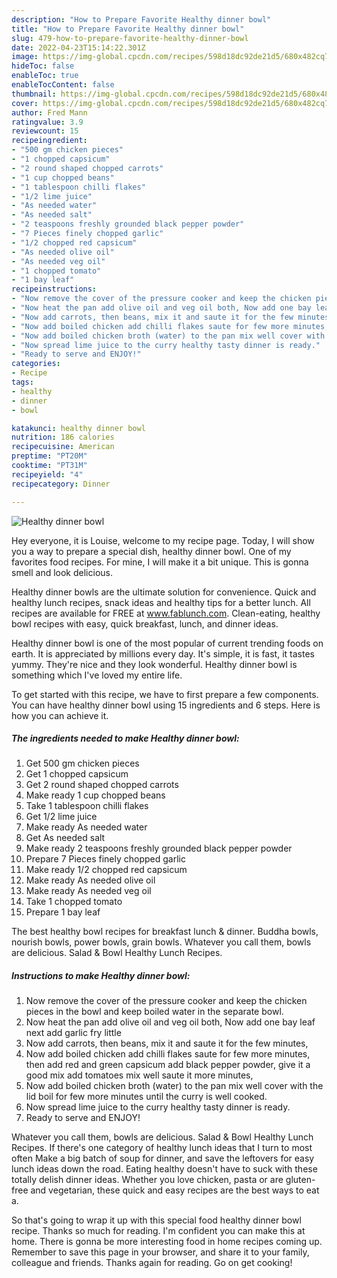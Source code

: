 ```yaml
---
description: "How to Prepare Favorite Healthy dinner bowl"
title: "How to Prepare Favorite Healthy dinner bowl"
slug: 479-how-to-prepare-favorite-healthy-dinner-bowl
date: 2022-04-23T15:14:22.301Z
image: https://img-global.cpcdn.com/recipes/598d18dc92de21d5/680x482cq70/healthy-dinner-bowl-recipe-main-photo.jpg
hideToc: false
enableToc: true
enableTocContent: false
thumbnail: https://img-global.cpcdn.com/recipes/598d18dc92de21d5/680x482cq70/healthy-dinner-bowl-recipe-main-photo.jpg
cover: https://img-global.cpcdn.com/recipes/598d18dc92de21d5/680x482cq70/healthy-dinner-bowl-recipe-main-photo.jpg
author: Fred Mann
ratingvalue: 3.9
reviewcount: 15
recipeingredient:
- "500 gm chicken pieces"
- "1 chopped capsicum"
- "2 round shaped chopped carrots"
- "1 cup chopped beans"
- "1 tablespoon chilli flakes"
- "1/2 lime juice"
- "As needed water"
- "As needed salt"
- "2 teaspoons freshly grounded black pepper powder"
- "7 Pieces finely chopped garlic"
- "1/2 chopped red capsicum"
- "As needed olive oil"
- "As needed veg oil"
- "1 chopped tomato"
- "1 bay leaf"
recipeinstructions:
- "Now remove the cover of the pressure cooker and keep the chicken pieces in the bowl and keep boiled water in the separate bowl."
- "Now heat the pan add olive oil and veg oil both, Now add one bay leaf next add garlic fry little"
- "Now add carrots, then beans, mix it and saute it for the few minutes,"
- "Now add boiled chicken add chilli flakes saute for few more minutes, then add red and green capsicum add black pepper powder, give it a good mix add tomatoes mix well saute it more minutes,"
- "Now add boiled chicken broth (water) to the pan mix well cover with the lid boil for few more minutes until the curry is well cooked."
- "Now spread lime juice to the curry healthy tasty dinner is ready."
- "Ready to serve and ENJOY!"
categories:
- Recipe
tags:
- healthy
- dinner
- bowl

katakunci: healthy dinner bowl 
nutrition: 186 calories
recipecuisine: American
preptime: "PT20M"
cooktime: "PT31M"
recipeyield: "4"
recipecategory: Dinner

---
```



![Healthy dinner bowl](https://img-global.cpcdn.com/recipes/598d18dc92de21d5/680x482cq70/healthy-dinner-bowl-recipe-main-photo.jpg)

Hey everyone, it is Louise, welcome to my recipe page. Today, I will show you a way to prepare a special dish, healthy dinner bowl. One of my favorites food recipes. For mine, I will make it a bit unique. This is gonna smell and look delicious.

Healthy dinner bowls are the ultimate solution for convenience. Quick and healthy lunch recipes, snack ideas and healthy tips for a better lunch. All recipes are available for FREE at www.fablunch.com. Clean-eating, healthy bowl recipes with easy, quick breakfast, lunch, and dinner ideas.

Healthy dinner bowl is one of the most popular of current trending foods on earth. It is appreciated by millions every day. It's simple, it is fast, it tastes yummy. They're nice and they look wonderful. Healthy dinner bowl is something which I've loved my entire life.


To get started with this recipe, we have to first prepare a few components. You can have healthy dinner bowl using 15 ingredients and 6 steps. Here is how you can achieve it.

<!--inarticleads1-->

##### The ingredients needed to make Healthy dinner bowl:

1. Get 500 gm chicken pieces
1. Get 1 chopped capsicum
1. Get 2 round shaped chopped carrots
1. Make ready 1 cup chopped beans
1. Take 1 tablespoon chilli flakes
1. Get 1/2 lime juice
1. Make ready As needed water
1. Get As needed salt
1. Make ready 2 teaspoons freshly grounded black pepper powder
1. Prepare 7 Pieces finely chopped garlic
1. Make ready 1/2 chopped red capsicum
1. Make ready As needed olive oil
1. Make ready As needed veg oil
1. Take 1 chopped tomato
1. Prepare 1 bay leaf


The best healthy bowl recipes for breakfast lunch & dinner. Buddha bowls, nourish bowls, power bowls, grain bowls. Whatever you call them, bowls are delicious. Salad & Bowl Healthy Lunch Recipes. 

<!--inarticleads2-->

##### Instructions to make Healthy dinner bowl:

1. Now remove the cover of the pressure cooker and keep the chicken pieces in the bowl and keep boiled water in the separate bowl.
1. Now heat the pan add olive oil and veg oil both, Now add one bay leaf next add garlic fry little
1. Now add carrots, then beans, mix it and saute it for the few minutes,
1. Now add boiled chicken add chilli flakes saute for few more minutes, then add red and green capsicum add black pepper powder, give it a good mix add tomatoes mix well saute it more minutes,
1. Now add boiled chicken broth (water) to the pan mix well cover with the lid boil for few more minutes until the curry is well cooked.
1. Now spread lime juice to the curry healthy tasty dinner is ready.
1. Ready to serve and ENJOY!

Whatever you call them, bowls are delicious. Salad & Bowl Healthy Lunch Recipes. If there&#39;s one category of healthy lunch ideas that I turn to most often Make a big batch of soup for dinner, and save the leftovers for easy lunch ideas down the road. Eating healthy doesn&#39;t have to suck with these totally delish dinner ideas. Whether you love chicken, pasta or are gluten-free and vegetarian, these quick and easy recipes are the best ways to eat a. 

So that's going to wrap it up with this special food healthy dinner bowl recipe. Thanks so much for reading. I'm confident you can make this at home. There is gonna be more interesting food in home recipes coming up. Remember to save this page in your browser, and share it to your family, colleague and friends. Thanks again for reading. Go on get cooking!
